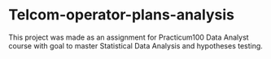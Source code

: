 # Telcom-operator-plans-analysis
This project was made as an assignment for Practicum100 Data Analyst course with goal to master Statistical Data Analysis and hypotheses testing.

